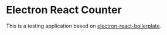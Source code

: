 # Electron React Counter

This is a testing application based on [electron-react-boilerplate](https://github.com/chentsulin/electron-react-boilerplate).
